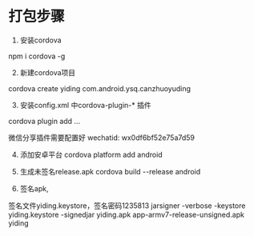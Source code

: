# 打包步骤

1. 安装cordova

  npm i cordova -g
  
2. 新建cordova项目

  cordova create yiding com.android.ysq.canzhuoyuding

3. 安装config.xml 中cordova-plugin-* 插件

  cordova plugin add ...

  微信分享插件需要配置好 wechatid: wx0df6bf52e75a7d59

4. 添加安卓平台 cordova platform add android

5. 生成未签名release.apk cordova build --release android

6. 签名apk,

  签名文件yiding.keystore，签名密码1235813 
  jarsigner -verbose -keystore yiding.keystore -signedjar yiding.apk  app-armv7-release-unsigned.apk  yiding
